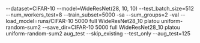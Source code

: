 --dataset=CIFAR-10 --model=WideResNet(28, 10, 10) --test_batch_size=512 --num_workers_test=8 --train_subset=5000 -sa --sum_groups=2 -val --load_model=runs/CIFAR-10 5000 full WideResNet28_10 platou uniform-random-sum2 --save_dir=CIFAR-10 5000 full WideResNet28_10 platou uniform-random-sum2 aug_test --skip_existing --test_only --aug_test=125